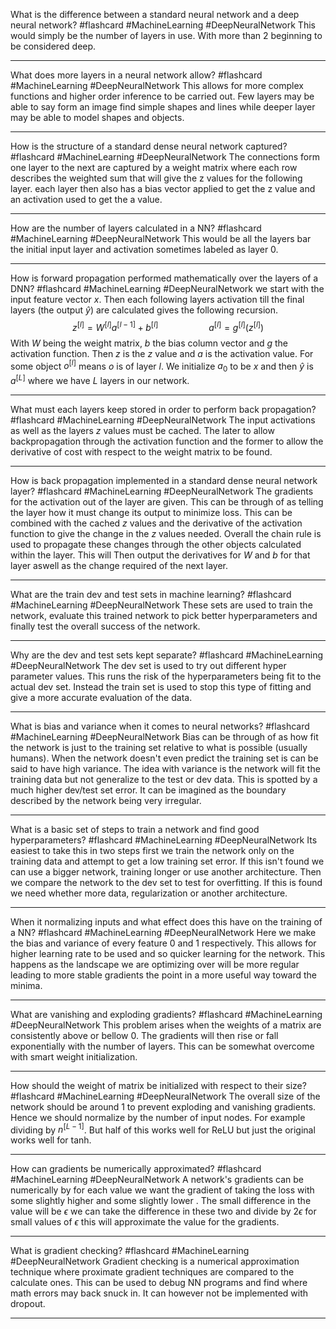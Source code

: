 What is the difference between a standard neural network and a deep neural network?  #flashcard #MachineLearning #DeepNeuralNetwork
	This would simply be the number of layers in use. With more than 2 beginning to be considered deep.

---
What does more layers in a neural network allow?   #flashcard #MachineLearning #DeepNeuralNetwork 
	This allows for more complex functions and higher order inference to be carried out. Few layers may be able to say form an image find simple shapes and lines while deeper layer may be able to model shapes and objects. 

---
How is the structure of a standard dense neural network captured?   #flashcard #MachineLearning #DeepNeuralNetwork 
	The connections form one layer to the next are captured by a weight matrix where each row describes the weighted sum that will give the z values for the following layer. each layer then also has a bias vector applied to get the z value and an activation used to get the a value.

---
How are the number of layers calculated in a NN?   #flashcard #MachineLearning #DeepNeuralNetwork 
	This would be all the layers bar the initial input layer and activation sometimes labeled as layer 0.

---
How is forward propagation performed mathematically over the layers of a DNN?   #flashcard #MachineLearning #DeepNeuralNetwork 
	we start with the input feature vector $x$. Then each following layers activation till the final layers (the output $\hat y$) are calculated gives the following recursion.$$z^{[l]}=W^{[l]}a^{[l-1]}+b^{[l]}\hspace{64pt}a^{[l]}=g^{[l]}(z^{[l]})$$ With $W$ being the weight matrix, $b$ the bias column vector and $g$ the activation function. Then $z$ is the $z$  value and $a$ is the activation value. For some object $o^{[l]}$ means $o$ is of layer $l$. We initialize $a_0$ to be $x$ and then $\hat y$ is $a^{[L]}$ where we have $L$ layers in our network.

---
What must each layers keep stored in order to perform back propagation?   #flashcard #MachineLearning #DeepNeuralNetwork
	The input activations as well as the layers $z$ values must be cached. The later to allow backpropagation through the activation function and the former to allow the derivative of cost with respect to the weight matrix to be found.

---
How is back propagation implemented in a standard dense neural network layer?   #flashcard #MachineLearning #DeepNeuralNetwork
	The gradients for the activation out of the layer are given. This can be through of as telling the layer how it must change its output to minimize loss. This can be combined with the cached $z$ values and the derivative of the activation function to give the change in the $z$ values needed. Overall the chain rule is used to propagate these changes through the other objects calculated within the layer. This will Then output the derivatives for $W$ and $b$ for that layer aswell as the change required of the next layer.

---
What are the train dev and test sets in machine learning?   #flashcard #MachineLearning #DeepNeuralNetwork 
	These sets are used to train the network, evaluate this trained network to pick better hyperparameters and finally test the overall success of the network.

---
Why are the dev and test sets kept separate?   #flashcard #MachineLearning #DeepNeuralNetwork 
	The dev set is used to try out different hyper parameter values. This runs the risk of the hyperparameters being fit to the actual dev set. Instead the train set is used to stop this type of fitting and give a more accurate evaluation of the data.

---
What is bias and variance when it comes to neural networks?   #flashcard #MachineLearning #DeepNeuralNetwork 
	Bias can be through of as how fit the network is just to the training set relative to what is possible (usually humans). When the network doesn't even predict the training set is can be said to have high variance. The idea with variance is the network will fit the training data but not generalize to the test or dev data. This is spotted by a much higher dev/test set error. It can be imagined as the boundary described by the network being very irregular.

---
What is a basic set of steps to train a network and find good hyperparameters?   #flashcard #MachineLearning #DeepNeuralNetwork 
	Its easiest to take this in two steps first we train the network only on the training data and attempt to get a low training set error. If this isn't found we can use a bigger network, training longer or use another architecture. Then we compare the network to the dev set to test for overfitting. If this is found we need whether more data, regularization or another architecture.

---
When it normalizing inputs and what effect does this have on the training of a NN?   #flashcard #MachineLearning #DeepNeuralNetwork 
	Here we make the bias and variance of every feature 0 and 1 respectively.  This allows for higher learning rate to be used and so quicker learning for the network. This happens as the landscape we are optimizing over will be more regular leading to more stable gradients the point in a more useful way toward the minima.

---
What are vanishing and exploding gradients?   #flashcard #MachineLearning #DeepNeuralNetwork 
	This problem arises when the weights of a matrix are consistently above or bellow 0. The gradients will then rise or fall exponentially with the number of layers. This can be somewhat overcome with smart weight initialization.

---
How should the weight of matrix be initialized with respect to their size?   #flashcard #MachineLearning #DeepNeuralNetwork 
	The overall size of the network should be around 1 to prevent exploding and vanishing gradients. Hence we should normalize by the number of input nodes. For example dividing by $n^{[L-1]}$. But half of this works well for ReLU but just the original works well for tanh.

---
How can gradients be numerically approximated?   #flashcard #MachineLearning #DeepNeuralNetwork 
	A network's gradients can be numerically  by for each value we want the gradient of taking the loss with some slightly higher and some slightly lower . The small difference in the value will be $\epsilon$ we can take the difference in these two and divide by $2\epsilon$ for small values of $\epsilon$ this will approximate the value for the gradients.

---
What is gradient checking?   #flashcard #MachineLearning #DeepNeuralNetwork
	Gradient checking is a numerical approximation technique where proximate gradient techniques are compared to the calculate ones. This can be used to debug NN programs and find where math errors may back snuck in. It can however not be implemented with dropout.

---